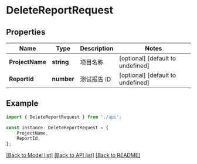 # DeleteReportRequest


## Properties

Name | Type | Description | Notes
------------ | ------------- | ------------- | -------------
**ProjectName** | **string** | 项目名称 | [optional] [default to undefined]
**ReportId** | **number** | 测试报告 ID | [optional] [default to undefined]

## Example

```typescript
import { DeleteReportRequest } from './api';

const instance: DeleteReportRequest = {
    ProjectName,
    ReportId,
};
```

[[Back to Model list]](../README.md#documentation-for-models) [[Back to API list]](../README.md#documentation-for-api-endpoints) [[Back to README]](../README.md)
